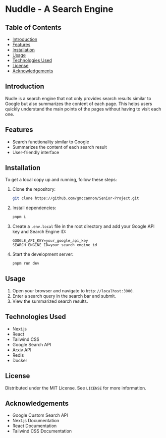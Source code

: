 # Nuddle - A Search Engine

## Table of Contents

- [Introduction](#introduction)
- [Features](#features)
- [Installation](#installation)
- [Usage](#usage)
- [Technologies Used](#technologies-used)
- [License](#license)
- [Acknowledgements](#acknowledgements)

## Introduction

Nudle is a search engine that not only provides search results similar to Google but also summarizes the content of each page. This helps users quickly understand the main points of the pages without having to visit each one.

## Features

- Search functionality similar to Google
- Summarizes the content of each search result
- User-friendly interface

## Installation
To get a local copy up and running, follow these steps:
1. Clone the repository:
    ```sh
    git clone https://github.com/gmccannon/Senior-Project.git
    ```

2. Install dependencies:
    ```sh
    pnpm i
    ```

3. Create a `.env.local` file in the root directory and add your Google API key and Search Engine ID:
    ```env
    GOOGLE_API_KEY=your_google_api_key
    SEARCH_ENGINE_ID=your_search_engine_id
    ```

4. Start the development server:
    ```sh
    pnpm run dev
    ```

## Usage

1. Open your browser and navigate to `http://localhost:3000`.
2. Enter a search query in the search bar and submit.
3. View the summarized search results.

## Technologies Used

- Next.js
- React
- Tailwind CSS
- Google Search API
- Arxiv API
- Redis
- Docker

## License

Distributed under the MIT License. See `LICENSE` for more information.

## Acknowledgements

- Google Custom Search API
- Next.js Documentation
- React Documentation
- Tailwind CSS Documentation
